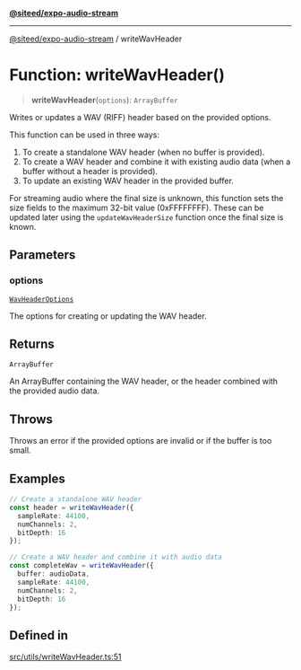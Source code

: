 [**@siteed/expo-audio-stream**](../README.md)

***

[@siteed/expo-audio-stream](../README.md) / writeWavHeader

# Function: writeWavHeader()

> **writeWavHeader**(`options`): `ArrayBuffer`

Writes or updates a WAV (RIFF) header based on the provided options.

This function can be used in three ways:
1. To create a standalone WAV header (when no buffer is provided).
2. To create a WAV header and combine it with existing audio data (when a buffer without a header is provided).
3. To update an existing WAV header in the provided buffer.

For streaming audio where the final size is unknown, this function sets the size fields
to the maximum 32-bit value (0xFFFFFFFF). These can be updated later using the
`updateWavHeaderSize` function once the final size is known.

## Parameters

### options

[`WavHeaderOptions`](../interfaces/WavHeaderOptions.md)

The options for creating or updating the WAV header.

## Returns

`ArrayBuffer`

An ArrayBuffer containing the WAV header, or the header combined with the provided audio data.

## Throws

Throws an error if the provided options are invalid or if the buffer is too small.

## Examples

```ts
// Create a standalone WAV header
const header = writeWavHeader({
  sampleRate: 44100,
  numChannels: 2,
  bitDepth: 16
});
```

```ts
// Create a WAV header and combine it with audio data
const completeWav = writeWavHeader({
  buffer: audioData,
  sampleRate: 44100,
  numChannels: 2,
  bitDepth: 16
});
```

## Defined in

[src/utils/writeWavHeader.ts:51](https://github.com/deeeed/expo-audio-stream/blob/63fbeb82f56130dedeafa633e916f2ce0f8f1a67/packages/expo-audio-stream/src/utils/writeWavHeader.ts#L51)
